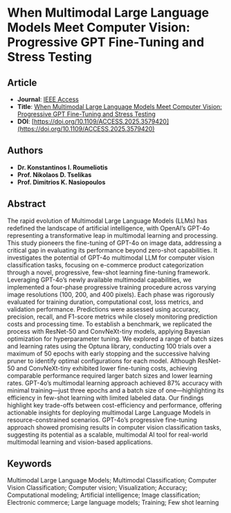 # When Multimodal Large Language Models Meet Computer Vision: Progressive GPT Fine-Tuning and Stress Testing

## Article
* **Journal**: [IEEE Access](https://ieeexplore.ieee.org/xpl/RecentIssue.jsp?punumber=6287639)
* **Title**: [When Multimodal Large Language Models Meet Computer Vision: Progressive GPT Fine-Tuning and Stress Testing](https://ieeexplore.ieee.org/document/11036181)
* **DOI**: [https://doi.org/10.1109/ACCESS.2025.3579420](https://doi.org/10.1109/ACCESS.2025.3579420)

## Authors
* **Dr. Konstantinos I. Roumeliotis**
* **Prof. Nikolaos D. Tselikas**
* **Prof. Dimitrios K. Nasiopoulos**

## Abstract
The rapid evolution of Multimodal Large Language Models (LLMs) has redefined the landscape of artificial intelligence, with OpenAI’s GPT-4o representing a transformative leap in multimodal learning and processing. This study pioneers the fine-tuning of GPT-4o on image data, addressing a critical gap in evaluating its performance beyond zero-shot capabilities. It investigates the potential of GPT-4o multimodal LLM for computer vision classification tasks, focusing on e-commerce product categorization through a novel, progressive, few-shot learning fine-tuning framework. Leveraging GPT-4o’s newly available multimodal capabilities, we implemented a four-phase progressive training procedure across varying image resolutions (100, 200, and 400 pixels). Each phase was rigorously evaluated for training duration, computational cost, loss metrics, and validation performance. Predictions were assessed using accuracy, precision, recall, and F1-score metrics while closely monitoring prediction costs and processing time. To establish a benchmark, we replicated the process with ResNet-50 and ConvNeXt-tiny models, applying Bayesian optimization for hyperparameter tuning. We explored a range of batch sizes and learning rates using the Optuna library, conducting 100 trials over a maximum of 50 epochs with early stopping and the successive halving pruner to identify optimal configurations for each model. Although ResNet-50 and ConvNeXt-tiny exhibited lower fine-tuning costs, achieving comparable performance required larger batch sizes and lower learning rates. GPT-4o’s multimodal learning approach achieved 87% accuracy with minimal training—just three epochs and a batch size of one—highlighting its efficiency in few-shot learning with limited labeled data. Our findings highlight key trade-offs between cost-efficiency and performance, offering actionable insights for deploying multimodal Large Language Models in resource-constrained scenarios. GPT-4o’s progressive fine-tuning approach showed promising results in computer vision classification tasks, suggesting its potential as a scalable, multimodal AI tool for real-world multimodal learning and vision-based applications.

## Keywords
Multimodal Large Language Models; Multimodal Classification; Computer Vision Classification; Computer vision; Visualization; Accuracy; Computational modeling; Artificial intelligence; Image classification; Electronic commerce; Large language models; Training; Few shot learning

